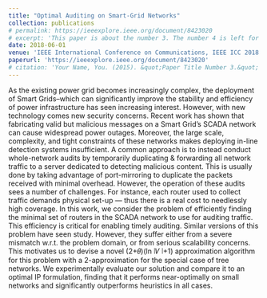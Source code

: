 ```yaml
---
title: "Optimal Auditing on Smart-Grid Networks"
collection: publications
# permalink: https://ieeexplore.ieee.org/document/8423020
# excerpt: 'This paper is about the number 3. The number 4 is left for future work.'
date: 2018-06-01
venue: 'IEEE International Conference on Communications, IEEE ICC 2018'
paperurl: 'https://ieeexplore.ieee.org/document/8423020'
# citation: 'Your Name, You. (2015). &quot;Paper Title Number 3.&quot; <i>Journal 1</i>. 1(3).'
---
```

As the existing power grid becomes increasingly complex, the deployment of Smart Grids–which can significantly improve the stability and efficiency of power infrastructure has seen increasing interest. However, with new technology comes new security concerns. Recent work has shown that fabricating valid but malicious messages on a Smart Grid’s SCADA network can cause widespread power outages. Moreover, the large scale, complexity, and tight constraints of these networks makes deploying in-line detection systems insufficient. A common approach is to instead conduct whole-network
audits by temporarily duplicating & forwarding all network traffic to a server dedicated to detecting malicious content. This is usually done by taking advantage of port-mirroring to duplicate the packets received with minimal overhead. However, the operation of these audits sees a number of challenges. For instance, each router used to collect traffic demands physical set-up — thus there is a real cost to needlessly high coverage. In this work, we consider the problem of efficiently finding the minimal set of routers in the SCADA network to use for auditing traffic. This efficiency is critical for enabling timely auditing. Similar versions of this problem have seen study. However, they suffer either from a severe mismatch w.r.t. the problem domain, or from serious scalability concerns. This motivates us to devise a novel (2+𝜃)(ln ∣𝑉 ∣+1) approximation algorithm for this problem with a 2-approximation for the special case of tree networks. We experimentally evaluate our solution and compare it to an optimal IP formulation, finding that it performs near-optimally on small networks and significantly outperforms heuristics in all cases.

<!-- [Download paper here](http://academicpages.github.io/files/paper3.pdf) -->